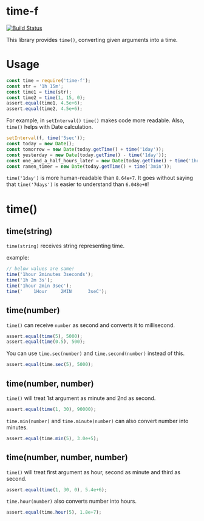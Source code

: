 # time-f

[![Build Status](https://travis-ci.org/pandanoir/time-f.svg?branch=master)](https://travis-ci.org/pandanoir/time-f)

This library provides `time()`, converting given arguments into a time.

# Usage

```javascript
const time = require('time-f');
const str = '1h 15m';
const time1 = time(str);
const time2 = time(1, 15, 0);
assert.equal(time1, 4.5e+6);
assert.equal(time2, 4.5e+6);
```

For example, in `setInterval()` `time()` makes code more readable. Also, `time()` helps with Date calculation.

```javascript
setInterval(f, time('5sec'));
const today = new Date();
const tomorrow = new Date(today.getTime() + time('1day'));
const yesterday = new Date(today.getTime() - time('1day'));
const one_and_a_half_hours_later = new Date(today.getTime() + time('1hour 30minutes'));
const ramen_timer = new Date(today.getTime() + time('3min'));
```

`time('1day')` is more human-readable than `8.64e+7`. It goes without saying that `time('7days')` is easier to understand than `6.048e+8`!

# time()
## time(string)
`time(string)` receives string representing time.

example:

```javascript
// below values are same!
time('1hour 2minutes 3seconds');
time('1h 2m 3s');
time('1hour 2min 3sec');
time('    1Hour     2MIN      3seC');
```

## time(number)
`time()` can receive `number` as second and converts it to millisecond.

```javascript
assert.equal(time(5), 5000);
assert.equal(time(0.5), 500);
```

You can use `time.sec(number)` and `time.second(number)` instead of this.

```javascript
assert.equal(time.sec(5), 5000);
```

## time(number, number)
`time()` will treat 1st argument as minute and 2nd as second.

```javascript
assert.equal(time(1, 30), 90000);
```

`time.min(number)` and `time.minute(number)` can also convert number into minutes.

```javascript
assert.equal(time.min(5), 3.0e+5);
```

## time(number, number, number)
`time()` will treat first argument as hour, second as minute and third as second.

```javascript
assert.equal(time(1, 30, 0), 5.4e+6);
```

`time.hour(number)` also converts number into hours.

```javascript
assert.equal(time.hour(5), 1.8e+7);
```
